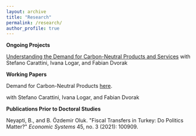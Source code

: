 ```yaml
---
layout: archive
title: "Research"
permalink: /research/
author_profile: true
---
```

**Ongoing Projects**

<a href="https://www.eawag.ch/en/department/ess/projects/understanding-the-demand-for-carbon-neutral-products-and-services/" target="_blank"> Understanding the Demand for Carbon-Neutral Products and Services</a> with Stefano Carattini, Ivana Logar, and Fabian Dvorak

**Working Papers**
<p>Demand for Carbon-Neutral Products <a href="http://begumozdemiroluk.github.io/files/Demand_for_carbon_neutral_products_Jan_2024" target="_blank">here</a>.</p> with Stefano Carattini, Ivana Logar, and Fabian Dvorak

**Publications Prior to Doctoral Studies**

Neyapti, B., and B. Özdemir Oluk. "Fiscal Transfers in Turkey: Do Politics Matter?" <em>Economic Systems</em> 45, no. 3 (2021): 100909.







